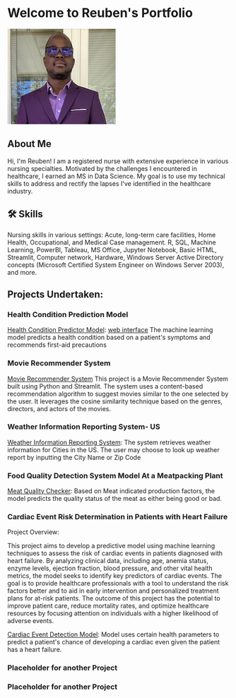 # Welcome to Reuben's Portfolio


![recent photo](https://github.com/wuahmartor/portfolio/blob/main/reuben_photo.png?raw=true)
## About Me
Hi, I'm Reuben! I am a registered nurse with extensive experience in various nursing specialties. Motivated by the challenges I encountered in healthcare, I earned an MS in Data Science. My goal is to use my technical skills to address and rectify the lapses I've identified in the healthcare industry.

## 🛠 Skills
Nursing skills in various settings: Acute, long-term care facilities, Home Health, Occupational, and Medical Case management. R, SQL, Machine Learning, PowerBI, Tableau, MS Office, Jupyter Notebook, Basic HTML, Streamlit, Computer network, Hardware, Windows Server Active Directory concepts (Microsoft Certified System Engineer on Windows Server 2003), and more.

## Projects Undertaken:

### Health Condition Prediction Model 
[Health Condition Predictor Model](https://github.com/wuahmartor/portfolio/blob/main/diseasePredictionSystem/disease_prediction.ipynb): 
[web interface](https://github.com/wuahmartor/portfolio/blob/main/diseasePredictionSystem/diseasePredictionStreamlit.py)
The machine learning model predicts a health condition based on a patient's symptoms and recommends first-aid precautions


### Movie Recommender System
[Movie Recommender System](https://github.com/wuahmartor/portfolio/blob/main/movieRecommender/movieRecommender.py)
This project is a Movie Recommender System built using Python and Streamlit. The system uses a content-based recommendation algorithm to suggest movies similar to the one selected by the user. It leverages the cosine similarity technique based on the genres, directors, and actors of the movies.



### Weather Information Reporting System- US 
[Weather Information Reporting System](https://github.com/wuahmartor/portfolio/blob/main/weatherReportSystem/weatherReportSystem.py):
The system retrieves weather information for Cities in the US. The user may choose to look up weather report by inputting the City Name or Zip Code



### Food Quality Detection System Model At a Meatpacking Plant
[Meat Quality Checker](
https://github.com/wuahmartor/portfolio/blob/main/foodQualityDetectionSystem/foodQualityDectection.ipynb): Based on Meat indicated production factors, the model predicts the quality status of the meat as either being good or bad. 


### Cardiac Event Risk Determination in Patients with Heart Failure 
Project Overview:

This project aims to develop a predictive model using machine learning techniques to assess the risk of cardiac events in patients diagnosed with heart failure. By analyzing clinical data, including age, anemia status, enzyme levels, ejection fraction, blood pressure, and other vital health metrics, the model seeks to identify key predictors of cardiac events. The goal is to provide healthcare professionals with a tool to understand the risk factors better and to aid in early intervention and personalized treatment plans for at-risk patients. The outcome of this project has the potential to improve patient care, reduce mortality rates, and optimize healthcare resources by focusing attention on individuals with a higher likelihood of adverse events.

[Cardiac Event Detection Model](https://github.com/wuahmartor/portfolio/blob/main/heartFailurePredictionModel/heartFailurePrediction.ipynb): Model uses certain health parameters to predict a patient's chance of developing a cardiac even given the patient has a heart failure. 


### Placeholder for another Project

### Placeholder for another Project

